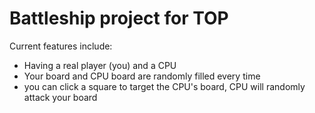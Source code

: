 <h1>Battleship project for TOP</h1>
Current features include:<br>

* Having a real player (you) and a CPU
* Your board and CPU board are randomly filled every time
* you can click a square to target the CPU's board, CPU will randomly attack your board
